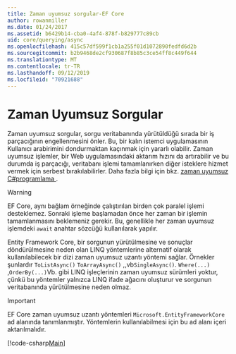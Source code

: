 ```yaml
---
title: Zaman uyumsuz sorgular-EF Core
author: rowanmiller
ms.date: 01/24/2017
ms.assetid: b6429b14-cba0-4af4-878f-b829777c89cb
uid: core/querying/async
ms.openlocfilehash: 415c57df599f1cb1a255f01d1072890fedfd6d2b
ms.sourcegitcommit: b2b9468de2cf930687f8b85c3ce54ff8c449f644
ms.translationtype: MT
ms.contentlocale: tr-TR
ms.lasthandoff: 09/12/2019
ms.locfileid: "70921688"
---
```

# <a name="asynchronous-queries"></a>Zaman Uyumsuz Sorgular

Zaman uyumsuz sorgular, sorgu veritabanında yürütüldüğü sırada bir iş parçacığının engellenmesini önler. Bu, bir kalın istemci uygulamasının Kullanıcı arabirimini dondurmaktan kaçınmak için yararlı olabilir. Zaman uyumsuz işlemler, bir Web uygulamasındaki aktarım hızını da artırabilir ve bu durumda iş parçacığı, veritabanı işlemi tamamlanırken diğer isteklere hizmet vermek için serbest bırakılabilirler. Daha fazla bilgi için bkz. [zaman uyumsuz C#programlama ](https://docs.microsoft.com/dotnet/csharp/async).

> [!WARNING]  
> EF Core, aynı bağlam örneğinde çalıştırılan birden çok paralel işlemi desteklemez. Sonraki işleme başlamadan önce her zaman bir işlemin tamamlanmasını beklemeniz gerekir. Bu, genellikle her zaman uyumsuz işlemdeki `await` anahtar sözcüğü kullanılarak yapılır.

Entity Framework Core, bir sorgunun yürütülmesine ve sonuçlar döndürülmesine neden olan LINQ yöntemlerine alternatif olarak kullanılabilecek bir dizi zaman uyumsuz uzantı yöntemi sağlar. Örnekler şunlardır `ToListAsync()` `ToArrayAsync()` ,,vb`SingleAsync()`. `Where(...)` ,`OrderBy(...)`Vb. gibi LINQ işleçlerinin zaman uyumsuz sürümleri yoktur, çünkü bu yöntemler yalnızca LINQ ifade ağacını oluşturur ve sorgunun veritabanında yürütülmesine neden olmaz.

> [!IMPORTANT]  
> EF Core zaman uyumsuz uzantı yöntemleri `Microsoft.EntityFrameworkCore` ad alanında tanımlanmıştır. Yöntemlerin kullanılabilmesi için bu ad alanı içeri aktarılmalıdır.

[!code-csharp[Main](../../../samples/core/Querying/Async/Sample.cs#Sample)]
